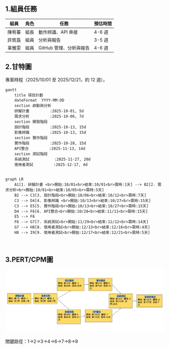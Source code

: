 
 
## 1.組員任務

| 組員   | 角色 | 任務                                                                 | 預估時間 |
|--------|------|--------------------------------------------------------------------------|----------|
| 陳宥蓁 | 組長 | 動作辨識、API 串接 | 4-6 週   | 
| 許筑翕 | 組員 | 分析與報告 | 3-5 週   | 
| 辜雅雯 | 組員 | GitHub 管理、分析與報告 | 4-6 週   |

## 2.甘特圖

專案時程（2025/10/01 至 2025/12/21，約 12 週）。

```mermaid
gantt
    title 項目計劃
    dateFormat  YYYY-MM-DD
    section 啟動與分析
    研擬計畫         :2025-10-01, 5d
    需求分析         :2025-10-06, 7d
    section 開發階段
    設計階段         :2025-10-13, 15d
    影像辨識         :2025-10-13, 15d
    section 實作階段
    實作階段         :2025-10-28, 15d
    API整合         :2025-11-13, 14d
    section 測試階段
    系統測試           :2025-11-27, 20d
    使用者測試         :2025-12-17, 4d
    

```

```mermaid
graph LR
    A1[1. 研擬計畫 <br>開始:10/01<br>結束:10/01<br>需時:1天] --> B2[2. 需求分析<br>開始:10/01<br>結束:10/05<br>需時:5天]
    B2 --> C3[3. 設計階段<br>開始:10/06<br>結束:10/12<br>需時:7天]
    C3 --> D4[4. 影像辨識 <br>開始:10/13<br>結束:10/27<br>需時:15天]
    C3 --> E5[5. 實作階段<br>開始:10/13<br>結束:10/27<br>需時:15天]
    D4 --> F6[6. API整合<br>開始:10/28<br>結束:11/11<br>需時:15天]
    E5 --> F6
    F6 --> G7[7. 系統測試<br>開始:11/29<br>結束:12/12<br>需時:14天]
    G7 --> H8[8. 使用者測試<br>開始:12/13<br>結束:12/16<br>需時:4天]
    H8 --> I9[9. 使用者測試<br>開始:12/17<br>結束:12/21<br>需時:5天]



```

## 3.PERT/CPM圖
![PERT Picture](pert.png "PERT圖")

關鍵路徑：1->2->3->4->6->7->8->9
